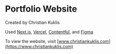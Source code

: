 # Portfolio Website

Created by Christian Kuklis

 Used [Next.js](https://nextjs.org/), [Vercel](https://vercel.com/), [Contentful](https://contentful.com/), and [Figma](https://figma.com/)

To view the website, visit [www.christiankuklis.com](https://www.christiankuklis.com)
